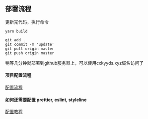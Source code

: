 ## 部署流程
更新完代码，执行命令
```shell
yarn build

git add .
git commit -m 'update'
git pull origin master 
git push origin master
```
稍等几分钟就部署到github服务器上，可以使用cxkyyds.xyz域名访问了


#### 项目配置流程

[配置流程](https://blog.csdn.net/qq_39583550/article/details/128343627)

#### 如何还需要配置 prettier, eslint, styleline

[配置教程](https://blog.csdn.net/qq_39583550/article/details/125458727)


